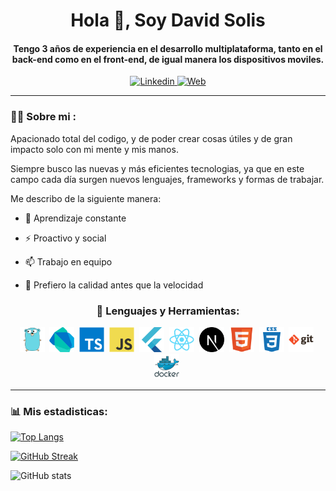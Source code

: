 <div id="header" align="center">
    <h1 align="center">Hola 👋, Soy David Solis</h1>
    <h4 align="center">Tengo 3 años de experiencia en el desarrollo multiplataforma, tanto en el back-end como en el front-end, de igual manera los dispositivos moviles.</h4>
</div>


<div id="badges" align="center">
    <a href="https://www.linkedin.com/in/davidsolisdev" target="_blank">
        <img alt="Linkedin" src="https://img.shields.io/twitter/url?color=blue&label=Linkedin&logo=Linkedin&logoColor=blue&style=for-the-    badge&url=https%3A%2F%2Fwww.linkedin.com%2Fin%2Fdavidsolisdev">
    </a>
    <a href="https://davidsolis.dev" target="_blank">
        <img alt="Web" src="https://img.shields.io/twitter/url?color=blue&label=Portafolio&logoColor=blue&style=for-the-badge&url=https%3A%2F%2Fdavidsolis.dev">
    </a>
</div>

---

### 👨‍💻 Sobre mi :

Apacionado total del codigo, y de poder crear cosas útiles y de gran impacto solo con mi mente y mis manos.

Siempre busco las nuevas y más eficientes tecnologias, ya que en este campo cada día surgen nuevos lenguajes, frameworks y formas de trabajar.

Me describo de la siguiente manera:

- 📝 Aprendizaje constante

- ⚡ Proactivo y social

- 📫 Trabajo en equipo

- 🌱 Prefiero la calidad antes que la velocidad


<div align="center">
    <h3>🔨 Lenguajes y Herramientas:</h3>
    <div>
        <img src="https://github.com/devicons/devicon/blob/master/icons/go/go-original.svg" title="Go" alt="Go" width="40" height="40"/>&nbsp;
        <img src="https://github.com/devicons/devicon/blob/master/icons/dart/dart-original.svg" title="Dart" alt="Dart" width="40" height="40"/>&nbsp;
        <img src="https://github.com/devicons/devicon/blob/master/icons/typescript/typescript-original.svg" title="Typescript" alt="Typescript" width="40" height="40"/>&nbsp;
        <img src="https://github.com/devicons/devicon/blob/master/icons/javascript/javascript-original.svg" title="JavaScript" alt="JavaScript" width="40" height="40"/>&nbsp;
        <img src="https://github.com/devicons/devicon/blob/master/icons/flutter/flutter-original.svg" title="Flutter" alt="Flutter" width="40" height="40"/>&nbsp;
        <img src="https://github.com/devicons/devicon/blob/master/icons/react/react-original.svg" title="React" alt="React" width="40" height="40"/>&nbsp;
        <img src="https://github.com/devicons/devicon/blob/master/icons/nextjs/nextjs-original.svg" title="Nextjs" alt="Nextjs" width="40" height="40"/>&nbsp;
        <img src="https://github.com/devicons/devicon/blob/master/icons/html5/html5-original.svg" title="HTML5" alt="HTML" width="40" height="40"/>&nbsp;
        <img src="https://github.com/devicons/devicon/blob/master/icons/css3/css3-plain-wordmark.svg"  title="CSS3" alt="CSS" width="40" height="40"/>&nbsp;
        <img src="https://github.com/devicons/devicon/blob/master/icons/git/git-original-wordmark.svg" title="Git" alt="Git" width="40" height="40"/>&nbsp;
        <img src="https://github.com/devicons/devicon/blob/master/icons/docker/docker-original-wordmark.svg" title="Docker" alt="Docker" width="40" height="40"/>&nbsp;
      </div>
</div>

---

### 📊 Mis estadisticas:

[![Top Langs](https://github-readme-stats.vercel.app/api/top-langs/?username=davidsolisdev&theme=tokyonight)](https://github.com/anuraghazra/github-readme-stats)

[![GitHub Streak](http://github-readme-streak-stats.herokuapp.com?user=davidsolisdev&theme=onedark)](https://git.io/streak-stats)

![GitHub stats](https://github-readme-stats.vercel.app/api?username=davidsolisdev&show_icons=true&theme=radical)
